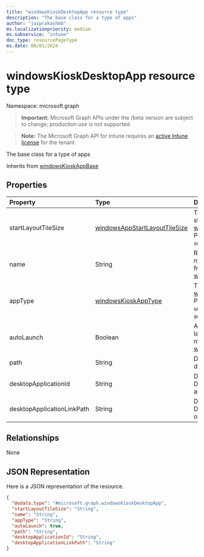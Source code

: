 ```yaml
---
title: "windowsKioskDesktopApp resource type"
description: "The base class for a type of apps"
author: "jaiprakashmb"
ms.localizationpriority: medium
ms.subservice: "intune"
doc_type: resourcePageType
ms.date: 08/01/2024
---
```


# windowsKioskDesktopApp resource type

Namespace: microsoft.graph

> **Important:** Microsoft Graph APIs under the /beta version are subject to change; production use is not supported.

> **Note:** The Microsoft Graph API for Intune requires an [active Intune license](https://go.microsoft.com/fwlink/?linkid=839381) for the tenant.

The base class for a type of apps


Inherits from [windowsKioskAppBase](../resources/intune-deviceconfig-windowskioskappbase.md)

## Properties
|Property|Type|Description|
|:---|:---|:---|
|startLayoutTileSize|[windowsAppStartLayoutTileSize](../resources/intune-deviceconfig-windowsappstartlayouttilesize.md)|The app tile size for the start layout Inherited from [windowsKioskAppBase](../resources/intune-deviceconfig-windowskioskappbase.md). Possible values are: `hidden`, `small`, `medium`, `wide`, `large`.|
|name|String|Represents the friendly name of an app Inherited from [windowsKioskAppBase](../resources/intune-deviceconfig-windowskioskappbase.md)|
|appType|[windowsKioskAppType](../resources/intune-deviceconfig-windowskioskapptype.md)|The app type Inherited from [windowsKioskAppBase](../resources/intune-deviceconfig-windowskioskappbase.md). Possible values are: `unknown`, `store`, `desktop`, `aumId`.|
|autoLaunch|Boolean|Allow the app to be auto-launched in multi-app kiosk mode Inherited from [windowsKioskAppBase](../resources/intune-deviceconfig-windowskioskappbase.md)|
|path|String|Define the path of a desktop app|
|desktopApplicationId|String|Define the DesktopApplicationID of the app|
|desktopApplicationLinkPath|String|Define the DesktopApplicationLinkPath of the app|

## Relationships
None

## JSON Representation
Here is a JSON representation of the resource.
<!-- {
  "blockType": "resource",
  "@odata.type": "microsoft.graph.windowsKioskDesktopApp"
}
-->
``` json
{
  "@odata.type": "#microsoft.graph.windowsKioskDesktopApp",
  "startLayoutTileSize": "String",
  "name": "String",
  "appType": "String",
  "autoLaunch": true,
  "path": "String",
  "desktopApplicationId": "String",
  "desktopApplicationLinkPath": "String"
}
```
